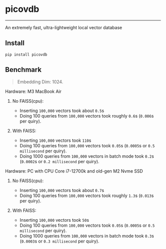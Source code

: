 # picovdb
-----

An extremely fast, ultra-lightweight local vector database

## Install

```shell
pip install picovdb
```

## Benchmark

> Embedding Dim: 1024. 

Hardware: M3 MacBook Air

1. No FAISS(cpu):
   - Inserting `100,000` vectors took about `0.5`s
   - Doing 100 queries from `100,000` vectors took roughly `0.6`s (`0.006`s per quiry).

2. With FAISS:
   - Inserting `100,000` vectors took `110`s
   - Doing 100 queries from `100,000` vectors took `0.05`s (`0.0005`s or `0.5 millisecond` per quiry).
   - Doing 1000 queries from `100,000` vectors in batch mode took `0.2`s (`0.0002`s or `0.2 millisecond` per quiry).

Hardware: PC with CPU Core i7-12700k and old-gen M2 Nvme SSD

1. No FAISS(cpu):
   - Inserting `100,000` vectors took about `0.7`s
   - Doing 100 queries from `100,000` vectors took roughly `1.3`s (`0.013`s per quiry).

2. With FAISS:
   - Inserting `100,000` vectors took `50`s
   - Doing 100 queries from `100,000` vectors took `0.05`s (`0.0005`s or `0.5 millisecond` per quiry).
   - Doing 1000 queries from `100,000` vectors in batch mode took `0.3`s (`0.0003`s or `0.3 millisecond` per quiry).
